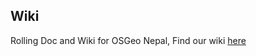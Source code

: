 ## Wiki
Rolling Doc and Wiki for OSGeo Nepal, Find our wiki [here](https://github.com/osgeonepal/RollingConvo/wiki/General)



